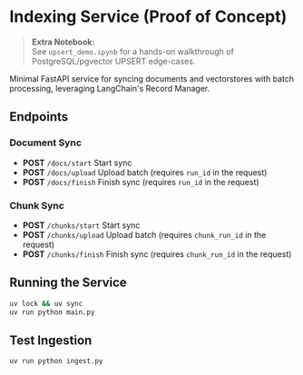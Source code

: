 # Indexing Service (Proof of Concept)

> **Extra Notebook:**  
> See `upsert_demo.ipynb` for a hands-on walkthrough of PostgreSQL/pgvector
> UPSERT edge-cases.


Minimal FastAPI service for syncing documents and vectorstores with batch processing, leveraging LangChain's Record Manager.

## Endpoints

### Document Sync

- **POST** `/docs/start`
  Start sync
- **POST** `/docs/upload`
  Upload batch (requires `run_id` in the request)
- **POST** `/docs/finish`
  Finish sync (requires `run_id` in the request)

### Chunk Sync

- **POST** `/chunks/start`
  Start sync
- **POST** `/chunks/upload`
  Upload batch (requires `chunk_run_id` in the request)
- **POST** `/chunks/finish`
  Finish sync (requires `chunk_run_id` in the request)

## Running the Service

```bash
uv lock && uv sync
uv run python main.py
```

## Test Ingestion

```bash
uv run python ingest.py
```

